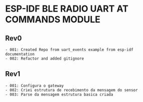 # ESP-IDF BLE RADIO UART AT COMMANDS MODULE

## Rev0
    - 001: Created Repo from uart_events example from esp-idf documentation
    - 002: Refactor and added gitignore

## Rev1
    - 001: Configura o gateway
    - 002: Criei estrutura de recebimento da mensagem do sensor
    - 003: Parse da mensagem estrutura basica criada